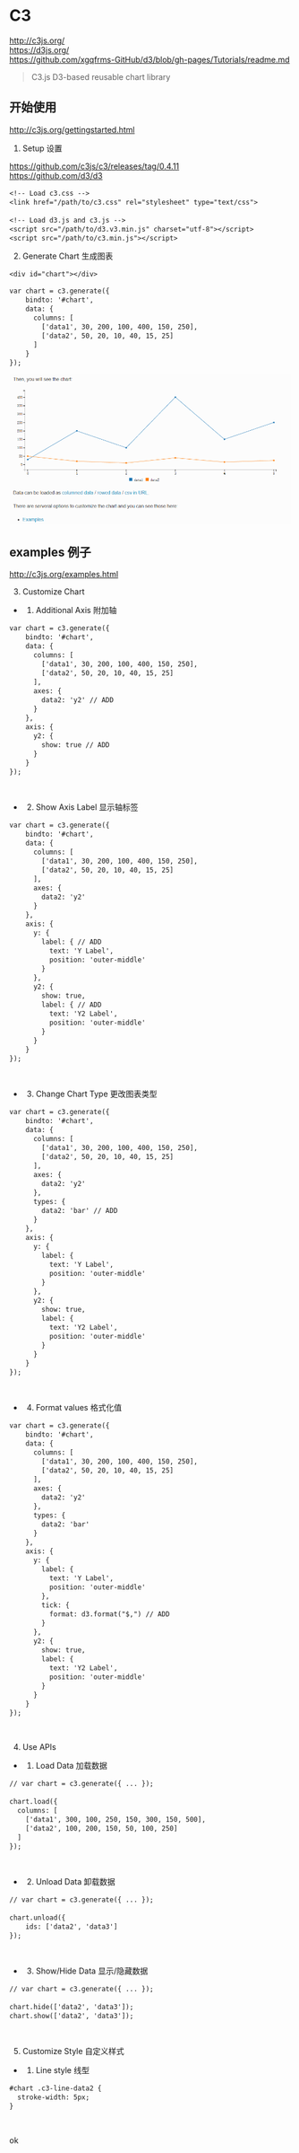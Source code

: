 # C3

http://c3js.org/  
https://d3js.org/  
https://github.com/xgqfrms-GitHub/d3/blob/gh-pages/Tutorials/readme.md  


> C3.js D3-based reusable chart library  


## 开始使用  

http://c3js.org/gettingstarted.html  

1. Setup 设置   

https://github.com/c3js/c3/releases/tag/0.4.11   
https://github.com/d3/d3  


```codes
<!-- Load c3.css -->
<link href="/path/to/c3.css" rel="stylesheet" type="text/css">

<!-- Load d3.js and c3.js -->
<script src="/path/to/d3.v3.min.js" charset="utf-8"></script>
<script src="/path/to/c3.min.js"></script>
``` 

2. Generate Chart 生成图表   

```code
<div id="chart"></div>

``` 

```code
var chart = c3.generate({
    bindto: '#chart',
    data: {
      columns: [
        ['data1', 30, 200, 100, 400, 150, 250],
        ['data2', 50, 20, 10, 40, 15, 25]
      ]
    }
});
``` 
![c3.gif](c3.gif)

## examples 例子   
http://c3js.org/examples.html  

3. Customize Chart  

+ 1. Additional Axis 附加轴  

```codes
var chart = c3.generate({
    bindto: '#chart',
    data: {
      columns: [
        ['data1', 30, 200, 100, 400, 150, 250],
        ['data2', 50, 20, 10, 40, 15, 25]
      ],
      axes: {
        data2: 'y2' // ADD
      }
    },
    axis: {
      y2: {
        show: true // ADD
      }
    }
});
``` 
![]()


+ 2. Show Axis Label 显示轴标签  

```codes
var chart = c3.generate({
    bindto: '#chart',
    data: {
      columns: [
        ['data1', 30, 200, 100, 400, 150, 250],
        ['data2', 50, 20, 10, 40, 15, 25]
      ],
      axes: {
        data2: 'y2'
      }
    },
    axis: {
      y: {
        label: { // ADD
          text: 'Y Label',
          position: 'outer-middle'
        }
      },
      y2: {
        show: true,
        label: { // ADD
          text: 'Y2 Label',
          position: 'outer-middle'
        }
      }
    }
});
``` 
![]()

+ 3. Change Chart Type  更改图表类型  

```codes
var chart = c3.generate({
    bindto: '#chart',
    data: {
      columns: [
        ['data1', 30, 200, 100, 400, 150, 250],
        ['data2', 50, 20, 10, 40, 15, 25]
      ],
      axes: {
        data2: 'y2'
      },
      types: {
        data2: 'bar' // ADD
      }
    },
    axis: {
      y: {
        label: {
          text: 'Y Label',
          position: 'outer-middle'
        }
      },
      y2: {
        show: true,
        label: {
          text: 'Y2 Label',
          position: 'outer-middle'
        }
      }
    }
});
``` 
![]()



+ 4. Format values 格式化值  

```codes
var chart = c3.generate({
    bindto: '#chart',
    data: {
      columns: [
        ['data1', 30, 200, 100, 400, 150, 250],
        ['data2', 50, 20, 10, 40, 15, 25]
      ],
      axes: {
        data2: 'y2'
      },
      types: {
        data2: 'bar'
      }
    },
    axis: {
      y: {
        label: {
          text: 'Y Label',
          position: 'outer-middle'
        },
        tick: {
          format: d3.format("$,") // ADD
        }
      },
      y2: {
        show: true,
        label: {
          text: 'Y2 Label',
          position: 'outer-middle'
        }
      }
    }
});
``` 

![]()


4. Use APIs  

+ 1. Load Data 加载数据  

```codes
// var chart = c3.generate({ ... });

chart.load({
  columns: [
    ['data1', 300, 100, 250, 150, 300, 150, 500],
    ['data2', 100, 200, 150, 50, 100, 250]
  ]
});
``` 
![]()

+ 2. Unload Data 卸载数据  

```codes
// var chart = c3.generate({ ... });

chart.unload({
    ids: ['data2', 'data3']
});
``` 
![]()

+ 3. Show/Hide Data 显示/隐藏数据  

```codes
// var chart = c3.generate({ ... });

chart.hide(['data2', 'data3']);
chart.show(['data2', 'data3']);
``` 
![]()

5. Customize Style 自定义样式  

+ 1. Line style 线型  

```codes
#chart .c3-line-data2 {
  stroke-width: 5px;
}
``` 
![]()




ok



























